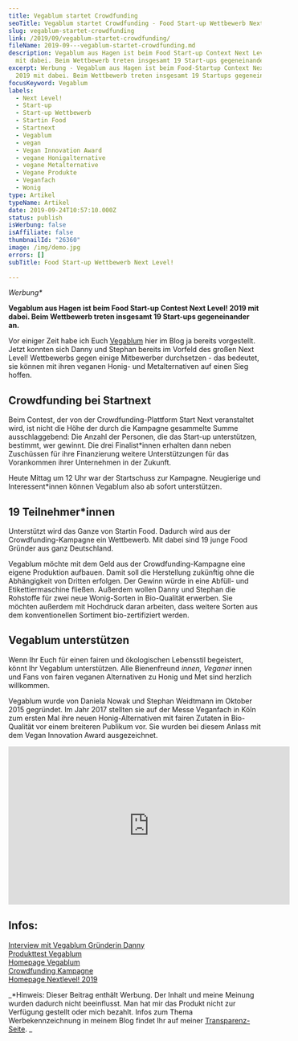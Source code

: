 ```yaml
---
title: Vegablum startet Crowdfunding
seoTitle: Vegablum startet Crowdfunding - Food Start-up Wettbewerb Next Level!
slug: vegablum-startet-crowdfunding
link: /2019/09/vegablum-startet-crowdfunding/
fileName: 2019-09---vegablum-startet-crowdfunding.md
description: Vegablum aus Hagen ist beim Food Start-up Context Next Level! 2019
  mit dabei. Beim Wettbewerb treten insgesamt 19 Start-ups gegeneinander an.
excerpt: Werbung - Vegablum aus Hagen ist beim Food-Startup Context Next Level!
  2019 mit dabei. Beim Wettbewerb treten insgesamt 19 Startups gegeneinander an.
focusKeyword: Vegablum
labels:
  - Next Level!
  - Start-up
  - Start-up Wettbewerb
  - Startin Food
  - Startnext
  - Vegablum
  - vegan
  - Vegan Innovation Award
  - vegane Honigalternative
  - vegane Metalternative
  - Vegane Produkte
  - Veganfach
  - Wonig
type: Artikel
typeName: Artikel
date: 2019-09-24T10:57:10.000Z
status: publish
isWerbung: false
isAffiliate: false
thumbnailId: "26360"
image: /img/demo.jpg
errors: []
subTitle: Food Start-up Wettbewerb Next Level!
  
---
```


_Werbung\*_

**Vegablum aus Hagen ist beim Food Start-up Contest Next Level! 2019 mit dabei.
Beim Wettbewerb treten insgesamt 19 Start-ups gegeneinander an.**

Vor einiger Zeit habe ich Euch
[Vegablum](/2017/04/interview-mit-danny-von-vegablum/) hier im Blog ja bereits
vorgestellt. Jetzt konnten sich Danny und Stephan bereits im Vorfeld des großen
Next Level! Wettbewerbs gegen einige Mitbewerber durchsetzen - das bedeutet, sie
können mit ihren veganen Honig- und Metalternativen auf einen Sieg hoffen.

## Crowdfunding bei Startnext

Beim Contest, der von der Crowdfunding-Plattform Start Next veranstaltet wird,
ist nicht die Höhe der durch die Kampagne gesammelte Summe ausschlaggebend: Die
Anzahl der Personen, die das Start-up unterstützen, bestimmt, wer gewinnt. Die
drei Finalist\*innen erhalten dann neben Zuschüssen für ihre Finanzierung
weitere Unterstützungen für das Vorankommen ihrer Unternehmen in der Zukunft.

Heute Mittag um 12 Uhr war der Startschuss zur Kampagne. Neugierige und
Interessent\*innen können Vegablum also ab sofort unterstützen.

## 19 Teilnehmer\*innen

Unterstützt wird das Ganze von Startin Food. Dadurch wird aus der
Crowdfunding-Kampagne ein Wettbewerb. Mit dabei sind 19 junge Food Gründer aus
ganz Deutschland.

Vegablum möchte mit dem Geld aus der Crowdfunding-Kampagne eine eigene
Produktion aufbauen. Damit soll die Herstellung zukünftig ohne die Abhängigkeit
von Dritten erfolgen. Der Gewinn würde in eine Abfüll- und Etikettiermaschine
fließen. Außerdem wollen Danny und Stephan die Rohstoffe für zwei neue
Wonig-Sorten in Bio-Qualität erwerben. Sie möchten außerdem mit Hochdruck daran
arbeiten, dass weitere Sorten aus dem konventionellen Sortiment bio-zertifiziert
werden.

## Vegablum unterstützen

Wenn Ihr Euch für einen fairen und ökologischen Lebensstil begeistert, könnt Ihr
Vegablum unterstützen. Alle Bienenfreund _innen, Veganer_ innen und Fans von
fairen veganen Alternativen zu Honig und Met sind herzlich willkommen.

Vegablum wurde von Daniela Nowak und Stephan Weidtmann im Oktober 2015
gegründet. Im Jahr 2017 stellten sie auf der Messe Veganfach in Köln zum ersten
Mal ihre neuen Honig-Alternativen mit fairen Zutaten in Bio-Qualität vor einem
breiteren Publikum vor. Sie wurden bei diesem Anlass mit dem Vegan Innovation
Award ausgezeichnet.

<iframe src="https://www.youtube.com/embed/b6PMZs_0KcE" width="560" height="315" frameborder="0" allowfullscreen="allowfullscreen"></iframe>

## Infos:

[Interview mit Vegablum Gründerin Danny](/2017/04/interview-mit-danny-von-vegablum/)  
[Produkttest Vegablum](/2017/04/veganer-honig-vegablum/)  
[Homepage Vegablum](https://vegablum.de/)  
[Crowdfunding Kampagne](https://www.startnext.com/vegablum)  
[Homepage Nextlevel! 2019](https://food-crowdfunding.de/)

_\*Hinweis: Dieser Beitrag enthält Werbung. Der Inhalt und meine Meinung wurden
dadurch nicht beeinflusst. Man hat mir das Produkt nicht zur Verfügung gestellt
oder mich bezahlt. Infos zum Thema Werbekennzeichnung in meinem Blog findet Ihr
auf meiner [Transparenz-Seite](/werbung/). _

  
